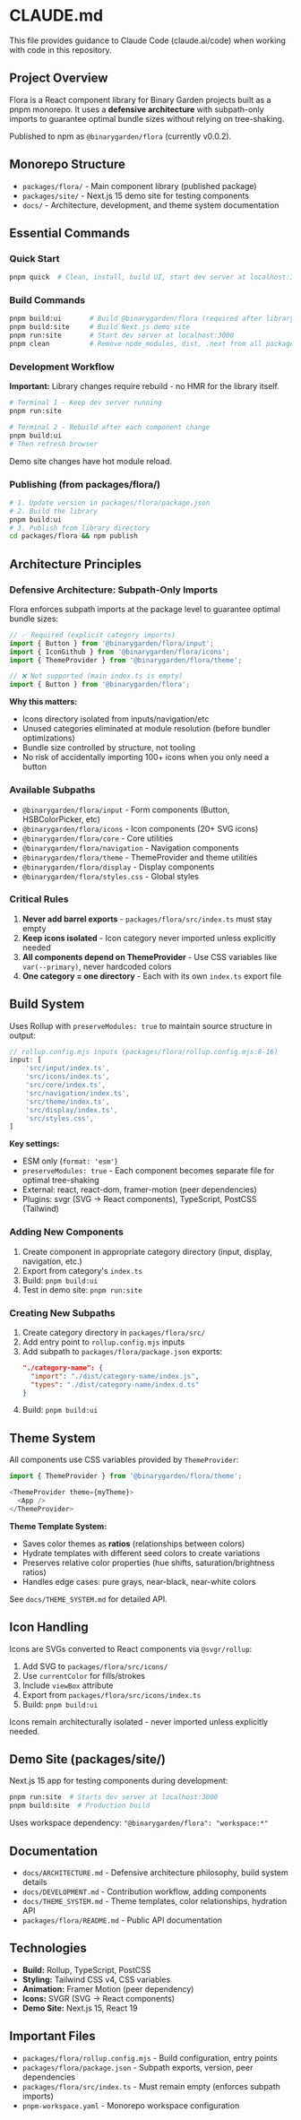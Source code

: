 # CLAUDE.md

This file provides guidance to Claude Code (claude.ai/code) when working with code in this repository.

## Project Overview

Flora is a React component library for Binary Garden projects built as a pnpm monorepo. It uses a **defensive architecture** with subpath-only imports to guarantee optimal bundle sizes without relying on tree-shaking.

Published to npm as `@binarygarden/flora` (currently v0.0.2).

## Monorepo Structure

- `packages/flora/` - Main component library (published package)
- `packages/site/` - Next.js 15 demo site for testing components
- `docs/` - Architecture, development, and theme system documentation

## Essential Commands

### Quick Start
```bash
pnpm quick  # Clean, install, build UI, start dev server at localhost:3000
```

### Build Commands
```bash
pnpm build:ui       # Build @binarygarden/flora (required after library changes)
pnpm build:site     # Build Next.js demo site
pnpm run:site       # Start dev server at localhost:3000
pnpm clean          # Remove node_modules, dist, .next from all packages
```

### Development Workflow
**Important:** Library changes require rebuild - no HMR for the library itself.

```bash
# Terminal 1 - Keep dev server running
pnpm run:site

# Terminal 2 - Rebuild after each component change
pnpm build:ui
# Then refresh browser
```

Demo site changes have hot module reload.

### Publishing (from packages/flora/)
```bash
# 1. Update version in packages/flora/package.json
# 2. Build the library
pnpm build:ui
# 3. Publish from library directory
cd packages/flora && npm publish
```

## Architecture Principles

### Defensive Architecture: Subpath-Only Imports

Flora enforces subpath imports at the package level to guarantee optimal bundle sizes:

```javascript
// ✅ Required (explicit category imports)
import { Button } from '@binarygarden/flora/input';
import { IconGithub } from '@binarygarden/flora/icons';
import { ThemeProvider } from '@binarygarden/flora/theme';

// ❌ Not supported (main index.ts is empty)
import { Button } from '@binarygarden/flora';
```

**Why this matters:**
- Icons directory isolated from inputs/navigation/etc
- Unused categories eliminated at module resolution (before bundler optimizations)
- Bundle size controlled by structure, not tooling
- No risk of accidentally importing 100+ icons when you only need a button

### Available Subpaths
- `@binarygarden/flora/input` - Form components (Button, HSBColorPicker, etc)
- `@binarygarden/flora/icons` - Icon components (20+ SVG icons)
- `@binarygarden/flora/core` - Core utilities
- `@binarygarden/flora/navigation` - Navigation components
- `@binarygarden/flora/theme` - ThemeProvider and theme utilities
- `@binarygarden/flora/display` - Display components
- `@binarygarden/flora/styles.css` - Global styles

### Critical Rules

1. **Never add barrel exports** - `packages/flora/src/index.ts` must stay empty
2. **Keep icons isolated** - Icon category never imported unless explicitly needed
3. **All components depend on ThemeProvider** - Use CSS variables like `var(--primary)`, never hardcoded colors
4. **One category = one directory** - Each with its own `index.ts` export file

## Build System

Uses Rollup with `preserveModules: true` to maintain source structure in output:

```javascript
// rollup.config.mjs inputs (packages/flora/rollup.config.mjs:8-16)
input: [
    'src/input/index.ts',
    'src/icons/index.ts',
    'src/core/index.ts',
    'src/navigation/index.ts',
    'src/theme/index.ts',
    'src/display/index.ts',
    'src/styles.css',
]
```

**Key settings:**
- ESM only (`format: 'esm'`)
- `preserveModules: true` - Each component becomes separate file for optimal tree-shaking
- External: react, react-dom, framer-motion (peer dependencies)
- Plugins: svgr (SVG → React components), TypeScript, PostCSS (Tailwind)

### Adding New Components

1. Create component in appropriate category directory (input, display, navigation, etc.)
2. Export from category's `index.ts`
3. Build: `pnpm build:ui`
4. Test in demo site: `pnpm run:site`

### Creating New Subpaths

1. Create category directory in `packages/flora/src/`
2. Add entry point to `rollup.config.mjs` inputs
3. Add subpath to `packages/flora/package.json` exports:
   ```json
   "./category-name": {
     "import": "./dist/category-name/index.js",
     "types": "./dist/category-name/index.d.ts"
   }
   ```
4. Build: `pnpm build:ui`

## Theme System

All components use CSS variables provided by `ThemeProvider`:

```typescript
import { ThemeProvider } from '@binarygarden/flora/theme';

<ThemeProvider theme={myTheme}>
  <App />
</ThemeProvider>
```

**Theme Template System:**
- Saves color themes as **ratios** (relationships between colors)
- Hydrate templates with different seed colors to create variations
- Preserves relative color properties (hue shifts, saturation/brightness ratios)
- Handles edge cases: pure grays, near-black, near-white colors

See `docs/THEME_SYSTEM.md` for detailed API.

## Icon Handling

Icons are SVGs converted to React components via `@svgr/rollup`:

1. Add SVG to `packages/flora/src/icons/`
2. Use `currentColor` for fills/strokes
3. Include `viewBox` attribute
4. Export from `packages/flora/src/icons/index.ts`
5. Build: `pnpm build:ui`

Icons remain architecturally isolated - never imported unless explicitly needed.

## Demo Site (packages/site/)

Next.js 15 app for testing components during development:

```bash
pnpm run:site  # Starts dev server at localhost:3000
pnpm build:site  # Production build
```

Uses workspace dependency: `"@binarygarden/flora": "workspace:*"`

## Documentation

- `docs/ARCHITECTURE.md` - Defensive architecture philosophy, build system details
- `docs/DEVELOPMENT.md` - Contribution workflow, adding components
- `docs/THEME_SYSTEM.md` - Theme templates, color relationships, hydration API
- `packages/flora/README.md` - Public API documentation

## Technologies

- **Build:** Rollup, TypeScript, PostCSS
- **Styling:** Tailwind CSS v4, CSS variables
- **Animation:** Framer Motion (peer dependency)
- **Icons:** SVGR (SVG → React components)
- **Demo Site:** Next.js 15, React 19

## Important Files

- `packages/flora/rollup.config.mjs` - Build configuration, entry points
- `packages/flora/package.json` - Subpath exports, version, peer dependencies
- `packages/flora/src/index.ts` - Must remain empty (enforces subpath imports)
- `pnpm-workspace.yaml` - Monorepo workspace configuration
